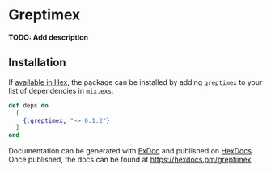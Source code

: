 # Greptimex

**TODO: Add description**

## Installation

If [available in Hex](https://hex.pm/docs/publish), the package can be installed
by adding `greptimex` to your list of dependencies in `mix.exs`:

```elixir
def deps do
  [
    {:greptimex, "~> 0.1.2"}
  ]
end
```

Documentation can be generated with [ExDoc](https://github.com/elixir-lang/ex_doc)
and published on [HexDocs](https://hexdocs.pm). Once published, the docs can
be found at <https://hexdocs.pm/greptimex>.
